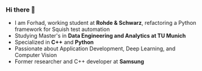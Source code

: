 ### Hi there 👋
- I am Forhad, working student at **Rohde & Schwarz**, refactoring a Python framework for Squish test automation
- Studying Master's in **Data Engineering and Analytics at TU Munich**
- Specialized in **C++** and **Python**
- Passionate about Application Development, Deep Learning, and Computer Vision
- Former researcher and C++ developer at **Samsung**
